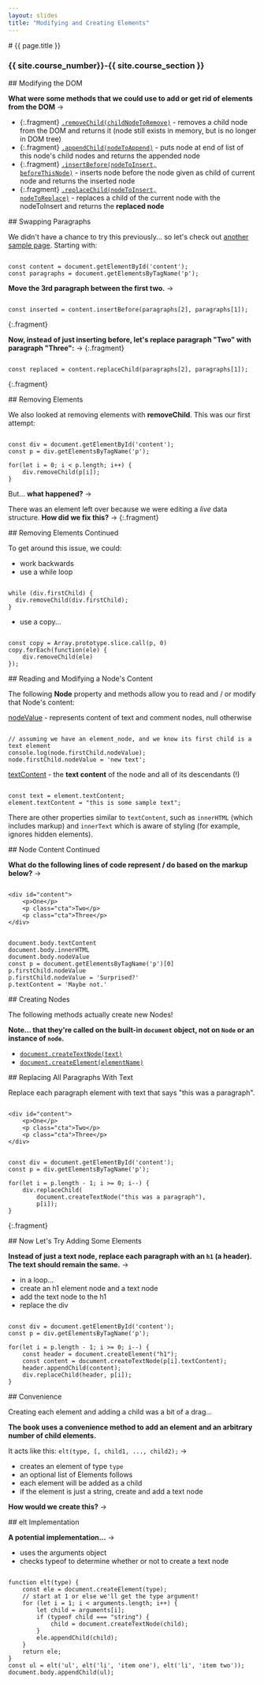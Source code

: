 ```yaml
---
layout: slides
title: "Modifying and Creating Elements"
---
```


<section markdown="block" class="intro-slide">
# {{ page.title }}

### {{ site.course_number}}-{{ site.course_section }}

<p><small></small></p>
</section>

<section markdown="block">
## Modifying the DOM

__What were some methods that we could use to add or get rid of elements from the DOM__ &rarr;

* {:.fragment} [<code>.removeChild(childNodeToRemove)</code>](https://developer.mozilla.org/en-US/docs/Web/API/Node.removeChild) - removes a child node from the DOM and returns it (node still exists in memory, but is no longer in DOM tree)
* {:.fragment} [<code>.appendChild(nodeToAppend)</code>](https://developer.mozilla.org/en-US/docs/Web/API/Node.appendChild) - puts node at end of list of this node's child nodes and returns the appended node
* {:.fragment} [<code>.insertBefore(nodeToInsert, beforeThisNode)</code>](https://developer.mozilla.org/en-US/docs/Web/API/Node.insertBefore) - inserts node before the node given as child of current node and returns the inserted node
* {:.fragment} [<code>.replaceChild(nodeToInsert, nodeToReplace)</code>](https://developer.mozilla.org/en-US/docs/Web/API/Node.replaceChild) - replaces a child of the current node with the nodeToInsert and returns the __replaced node__
</section>

<section markdown="block">
## Swapping Paragraphs

We didn't have a chance to try this previously... so let's check out [another sample page](../../code/class18.html).
 Starting with:

<pre><code data-trim contenteditable>
const content = document.getElementById('content');
const paragraphs = document.getElementsByTagName('p');
</code></pre>

__Move the 3rd paragraph between the first two.__ &rarr;

<pre><code data-trim contenteditable>
const inserted = content.insertBefore(paragraphs[2], paragraphs[1]);
</code></pre>
{:.fragment}

__Now, instead of just inserting before, let's replace paragraph "Two" with paragraph "Three":__ &rarr;
{:.fragment}

<pre><code data-trim contenteditable>
const replaced = content.replaceChild(paragraphs[2], paragraphs[1]);
</code></pre>
{:.fragment}
</section>

<section markdown="block">
## Removing Elements

We also looked at removing elements with __removeChild__. This was our first attempt:

<pre><code data-trim contenteditable>
const div = document.getElementById('content');
const p = div.getElementsByTagName('p');

for(let i = 0; i < p.length; i++) {
	div.removeChild(p[i]);
}
</code></pre>

But... __what happened?__ &rarr;

There was an element left over because we were editing a _live_ data structure. __How did we fix this?__ &rarr;
{:.fragment}
</section>

<section markdown="block">
## Removing Elements Continued

To get around this issue, we could:

* work backwards
* use a while loop

<pre><code data-trim contenteditable>
while (div.firstChild) {
  div.removeChild(div.firstChild);
}
</code></pre>

* use a copy... 

<pre><code data-trim contenteditable>
const copy = Array.prototype.slice.call(p, 0)
copy.forEach(function(ele) {
	div.removeChild(ele)
});
</code></pre>
</section>

<section markdown="block">
## Reading and Modifying a Node's Content

The following __Node__ property and methods allow you to read and / or modify that Node's content:

[nodeValue](https://developer.mozilla.org/en-US/docs/Web/API/Node.nodeValue) - represents content of text and comment nodes, null otherwise

<pre><code data-trim contenteditable>
// assuming we have an element_node, and we know its first child is a text element
console.log(node.firstChild.nodeValue);
node.firstChild.nodeValue = 'new text';
</code></pre>

[textContent](https://developer.mozilla.org/en-US/docs/Web/API/Node.textContent) - the __text content__ of the node and all of its descendants (!)

<pre><code data-trim contenteditable>
const text = element.textContent; 
element.textContent = "this is some sample text";
</code></pre>

There are other properties similar to <code>textContent</code>, such as <code>innerHTML</code> (which includes markup) and <code>innerText</code> which is aware of styling (for example, ignores hidden elements).
</section>

<section markdown="block">
## Node Content Continued

__What do the following lines of code represent / do based on the markup below?__ &rarr;
<pre><code data-trim contenteditable>
&lt;div id="content"&gt;
	&lt;p&gt;One&lt;/p&gt;
	&lt;p class="cta"&gt;Two&lt;/p&gt;
	&lt;p class="cta"&gt;Three&lt;/p&gt;
&lt;/div&gt;
</code></pre>

<pre><code data-trim contenteditable>
document.body.textContent
document.body.innerHTML
document.body.nodeValue
const p = document.getElementsByTagName('p')[0]
p.firstChild.nodeValue
p.firstChild.nodeValue = 'Surprised?'
p.textContent = 'Maybe not.'
</code></pre>
</section>

<section markdown="block">
## Creating Nodes


The following methods actually create new Nodes!

__Note... that they're called on the built-in <code>document</code> object, not on <code>Node</code> or an instance of <code>node</code>.__

* [<code>document.createTextNode(text)</code>](https://developer.mozilla.org/en-US/docs/Web/API/document.createTextNode)
* [<code>document.createElement(elementName)</code>](https://developer.mozilla.org/en-US/docs/Web/API/document.createElement)
</section>

<section markdown="block">
## Replacing All Paragraphs With Text

Replace each paragraph element with text that says "this was a paragraph".
<pre><code data-trim contenteditable>
&lt;div id="content"&gt;
	&lt;p&gt;One&lt;/p&gt;
	&lt;p class="cta"&gt;Two&lt;/p&gt;
	&lt;p class="cta"&gt;Three&lt;/p&gt;
&lt;/div&gt;
</code></pre>

<pre><code data-trim contenteditable>
const div = document.getElementById('content');
const p = div.getElementsByTagName('p');

for(let i = p.length - 1; i >= 0; i--) {
	div.replaceChild( 
		document.createTextNode("this was a paragraph"),
		p[i]);
}
</code></pre>
{:.fragment}
</section>

<section markdown="block">
## Now Let's Try Adding Some Elements

__Instead of just a text node, replace each paragraph with an <code>h1</code> (a header). The text should remain the same.__ &rarr;

* in a  loop...
* create an h1 element node and a text node
* add the text node to the h1
* replace the div

<pre><code data-trim contenteditable>
const div = document.getElementById('content');
const p = div.getElementsByTagName('p');

for(let i = p.length - 1; i >= 0; i--) {
	const header = document.createElement("h1");
	const content = document.createTextNode(p[i].textContent);
	header.appendChild(content);
	div.replaceChild(header, p[i]);
}
</code></pre>
</section>

<section markdown="block">
## Convenience

Creating each element and adding a child was a bit of a drag...

__The book uses a convenience method to add an element and an arbitrary number of child elements.__

It acts like this: <code>elt(type, [, child1, ..., child2);</code> &rarr; 

* creates an element of type <code>type</code> 
* an optional list of Elements follows
* each element will be added as a child
* if the element is just a string, create and add a text node

__How would we create this?__ &rarr;

</section>

<section markdown="block">
## elt Implementation

__A potential implementation...__ &rarr;

* uses the arguments object 
* checks typeof to determine whether or not to create a text node

<pre><code data-trim contenteditable>
function elt(type) {
	const ele = document.createElement(type);
	// start at 1 or else we'll get the type argument!
	for (let i = 1; i < arguments.length; i++) {
		let child = arguments[i];
		if (typeof child === "string") {
			child = document.createTextNode(child);
		}
		ele.appendChild(child);
	}
	return ele;
}
const ul = elt('ul', elt('li', 'item one'), elt('li', 'item two'));
document.body.appendChild(ul);
</code></pre>
</section>
